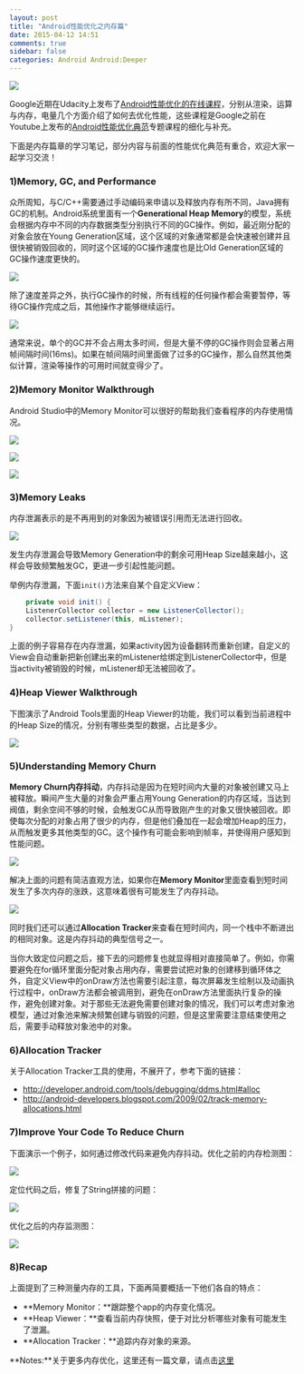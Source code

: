 ```yaml
---
layout: post
title: "Android性能优化之内存篇"
date: 2015-04-12 14:51
comments: true
sidebar: false
categories: Android Android:Deeper
---
```


![](/images/android_performance_course_udacity.jpg)

Google近期在Udacity上发布了[Android性能优化的在线课程](https://www.udacity.com/course/ud825)，分别从渲染，运算与内存，电量几个方面介绍了如何去优化性能，这些课程是Google之前在Youtube上发布的[Android性能优化典范](http://hukai.me/android-performance-patterns/)专题课程的细化与补充。

下面是内存篇章的学习笔记，部分内容与前面的性能优化典范有重合，欢迎大家一起学习交流！

### 1)Memory, GC, and Performance
众所周知，与C/C++需要通过手动编码来申请以及释放内存有所不同，Java拥有GC的机制。Android系统里面有一个**Generational Heap Memory**的模型，系统会根据内存中不同的内存数据类型分别执行不同的GC操作。例如，最近刚分配的对象会放在Young Generation区域，这个区域的对象通常都是会快速被创建并且很快被销毁回收的，同时这个区域的GC操作速度也是比Old Generation区域的GC操作速度更快的。

![](/images/memory_mode_generation.png)

除了速度差异之外，执行GC操作的时候，所有线程的任何操作都会需要暂停，等待GC操作完成之后，其他操作才能够继续运行。

<!-- More -->

![](/images/gc_event_thread_stop.png)

通常来说，单个的GC并不会占用太多时间，但是大量不停的GC操作则会显著占用帧间隔时间(16ms)。如果在帧间隔时间里面做了过多的GC操作，那么自然其他类似计算，渲染等操作的可用时间就变得少了。

### 2)Memory Monitor Walkthrough
Android Studio中的Memory Monitor可以很好的帮助我们查看程序的内存使用情况。

![](/images/memory_monitor_overview.png)

![](/images/memory_monitor_free_allocation.png)

![](/images/memory_monitor_gc_event.png)

### 3)Memory Leaks
内存泄漏表示的是不再用到的对象因为被错误引用而无法进行回收。

![](/images/android_perf_memory_leak.png)

发生内存泄漏会导致Memory Generation中的剩余可用Heap Size越来越小，这样会导致频繁触发GC，更进一步引起性能问题。

举例内存泄漏，下面`init()`方法来自某个自定义View：

```java
    private void init() {
    ListenerCollector collector = new ListenerCollector();
    collector.setListener(this, mListener);
}
```

上面的例子容易存在内存泄漏，如果activity因为设备翻转而重新创建，自定义的View会自动重新把新创建出来的mListener给绑定到ListenerCollector中，但是当activity被销毁的时候，mListener却无法被回收了。

### 4)Heap Viewer Walkthrough
下图演示了Android Tools里面的Heap Viewer的功能，我们可以看到当前进程中的Heap Size的情况，分别有哪些类型的数据，占比是多少。

![](/images/android_perf_memory_heap_viewer.png)

### 5)Understanding Memory Churn
**Memory Churn内存抖动**，内存抖动是因为在短时间内大量的对象被创建又马上被释放。瞬间产生大量的对象会严重占用Young Generation的内存区域，当达到阀值，剩余空间不够的时候，会触发GC从而导致刚产生的对象又很快被回收。即使每次分配的对象占用了很少的内存，但是他们叠加在一起会增加Heap的压力，从而触发更多其他类型的GC。这个操作有可能会影响到帧率，并使得用户感知到性能问题。

![](/images/gc_overtime.png)

解决上面的问题有简洁直观方法，如果你在**Memory Monitor**里面查看到短时间发生了多次内存的涨跌，这意味着很有可能发生了内存抖动。

![](/images/memory_monitor_gc.png)

同时我们还可以通过**Allocation Tracker**来查看在短时间内，同一个栈中不断进出的相同对象。这是内存抖动的典型信号之一。

当你大致定位问题之后，接下去的问题修复也就显得相对直接简单了。例如，你需要避免在for循环里面分配对象占用内存，需要尝试把对象的创建移到循环体之外，自定义View中的onDraw方法也需要引起注意，每次屏幕发生绘制以及动画执行过程中，onDraw方法都会被调用到，避免在onDraw方法里面执行复杂的操作，避免创建对象。对于那些无法避免需要创建对象的情况，我们可以考虑对象池模型，通过对象池来解决频繁创建与销毁的问题，但是这里需要注意结束使用之后，需要手动释放对象池中的对象。

### 6)Allocation Tracker
关于Allocation Tracker工具的使用，不展开了，参考下面的链接：

* <http://developer.android.com/tools/debugging/ddms.html#alloc>
* <http://android-developers.blogspot.com/2009/02/track-memory-allocations.html>

### 7)Improve Your Code To Reduce Churn
下面演示一个例子，如何通过修改代码来避免内存抖动。优化之前的内存检测图：

![](/images/android_perf_memory_churn_1.png)

定位代码之后，修复了String拼接的问题：

![](/images/android_perf_memory_churn_code.png)

优化之后的内存监测图：

![](/images/android_perf_memory_churn_2.png)

### 8)Recap
上面提到了三种测量内存的工具，下面再简要概括一下他们各自的特点：

* **Memory Monitor：**跟踪整个app的内存变化情况。
* **Heap Viewer：**查看当前内存快照，便于对比分析哪些对象有可能发生了泄漏。
* **Allocation Tracker：**追踪内存对象的来源。

**Notes:**关于更多内存优化，这里还有一篇文章，请点击[这里](http://hukai.me/android-training-managing_your_app_memory/)